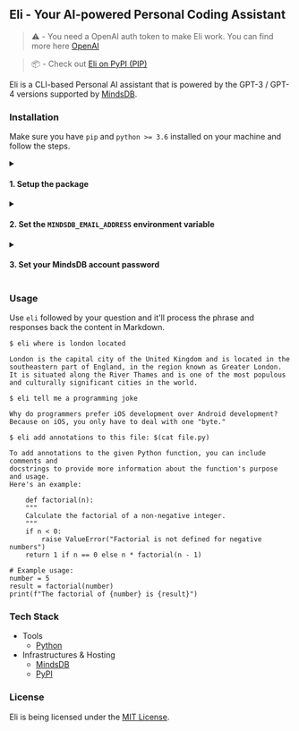 ## Eli - Your AI-powered Personal Coding Assistant

> :warning: - You need a OpenAI auth token to make Eli work. You can find more here [OpenAI](https://openai.com/pricing)

> :package: - Check out <a href="https://pypi.org/project/eli-pa">Eli on PyPI (PIP) </a>

Eli is a CLI-based Personal AI assistant that is powered by the GPT-3 / GPT-4 versions supported by [MindsDB](https://mindsdb.com).

### Installation

Make sure you have `pip` and `python >= 3.6` installed on your machine and follow the steps.

<details>
    <summary><h4>1. Setup the package</h4></summary>

##### Option A - Download from PyPI archive

```sh
pip install -U eli-pa
```

##### Option B - Download from GitHub archive

```sh
pip install git+http://github.com/AvaterClasher/eli.git
```

> :warning:: Eli is POSIX-friendly. For it to properly work on Windows please run Eli through a Wsl instance.

</details>

<details>
  <summary><h4>2. Set the <code>MINDSDB_EMAIL_ADDRESS</code> environment variable</h4></summary>

Once you got the package installed on your system, it's time to add the `MINDSDB_EMAIL_ADDRESS` environment variable. Create an account on [mindsdb.com](https://mindsdb.com/), train your GPT model and replace your email with `<EMAIL>` in the following options.

##### > If you use the default bash shell

```sh
echo "export MINDSDB_EMAIL_ADDRESS=<EMAIL>" >> ~/.bashrc
```

##### > If you use ZSH

```sh
echo "export MINDSDB_EMAIL_ADDRESS=<EMAIL>" >> ~/.zshrc
```

> :bulb:: Read the article for more information about training your MindsDB model.

</details>

<details>
  <summary><h4>3. Set your MindsDB account password</h4></summary>

Now, it's time to set your account's password. Simply run `eli` with the `--auth` option and enter your MindsDB account password.

```sh
eli --auth
```

You're all set to go. :)

</details>

### Usage

Use `eli` followed by your question and it'll process the phrase and responses back the content in Markdown.

```
$ eli where is london located

London is the capital city of the United Kingdom and is located in the southeastern part of England, in the region known as Greater London.
It is situated along the River Thames and is one of the most populous and culturally significant cities in the world.
```

```
$ eli tell me a programming joke

Why do programmers prefer iOS development over Android development?
Because on iOS, you only have to deal with one "byte."
```

```
$ eli add annotations to this file: $(cat file.py)

To add annotations to the given Python function, you can include comments and
docstrings to provide more information about the function's purpose and usage.
Here's an example:

    def factorial(n):
    """
    Calculate the factorial of a non-negative integer.
    """
    if n < 0:
        raise ValueError("Factorial is not defined for negative numbers")
    return 1 if n == 0 else n * factorial(n - 1)

# Example usage:
number = 5
result = factorial(number)
print(f"The factorial of {number} is {result}")

```

### Tech Stack

-   Tools
    -   [Python](https://python.org)
-   Infrastructures & Hosting
    -   [MindsDB](https://mindsdb.com)
    -   [PyPI](https://pypi.org)

### License

Eli is being licensed under the [MIT License](https://github.com/AvaterClasher/eli/blob/main/LICENSE).
